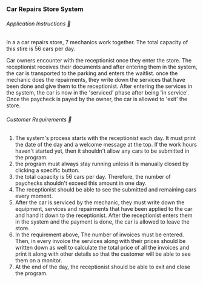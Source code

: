 ### Car Repairs Store System
###### Application Instructions :bookmark_tabs:

In a a car repairs store, 7 mechanics work together. The total capacity of this stire is 56 cars per day.

Car owners encounter with the receptionist once they enter the store. The receptionist receives their documents and after entering them in the system, 
the car is transported to the parking and enters the waitlist. once the mechanic does the repairments, they write down the services that have been done and give them to the receptionist.
After entering the services in the system, the car is now in the 'serviced' phase after being 'in service'. Once the paycheck is payed by the owner, the car is allowed to 'exit' the store.

###### Customer Requirements :pushpin:

1. The system's process starts with the receptionist each day. It must print the date of the day and a welcome message at the top. If the work hours haven't started yet, then it shouldn't allow any cars to be submitted in the program.
2. the program must always stay running unless it is manually closed by clicking a specific button.
3. the total capacity is 56 cars per day. Therefore, the number of paychecks shouldn't exceed this amount in one day.
4. The receptionist should be able to see the submitted and remaining cars every moment.
5. After the car is serviced by the mechanic, they must write down the equipment, services and repairments that have been applied to the car and hand it down to the receptionist. After the receptionist enters them in the system and the payment is done, the car is allowed to leave the store.
6. In the requirement above, The number of invoices must be entered. Then, in every invoice the services along with their prices should be written down as well to calculate the total price of all the invoices and print it along with other details so that the customer will be able to see them on a monitor.
7. At the end of the day, the receptionist should be able to exit and close the program.
